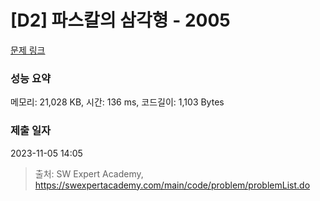 # [D2] 파스칼의 삼각형 - 2005 

[문제 링크](https://swexpertacademy.com/main/code/problem/problemDetail.do?contestProbId=AV5P0-h6Ak4DFAUq) 

### 성능 요약

메모리: 21,028 KB, 시간: 136 ms, 코드길이: 1,103 Bytes

### 제출 일자

2023-11-05 14:05



> 출처: SW Expert Academy, https://swexpertacademy.com/main/code/problem/problemList.do